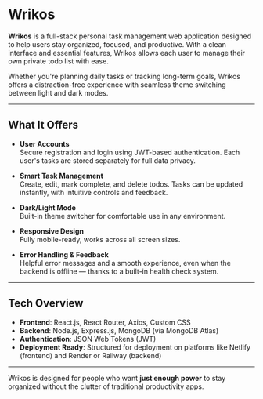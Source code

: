 # Wrikos

**Wrikos** is a full-stack personal task management web application designed to help users stay organized, focused, and productive. With a clean interface and essential features, Wrikos allows each user to manage their own private todo list with ease.

Whether you're planning daily tasks or tracking long-term goals, Wrikos offers a distraction-free experience with seamless theme switching between light and dark modes.

---

## What It Offers

- **User Accounts**  
  Secure registration and login using JWT-based authentication. Each user's tasks are stored separately for full data privacy.

- **Smart Task Management**  
  Create, edit, mark complete, and delete todos. Tasks can be updated instantly, with intuitive controls and feedback.

- **Dark/Light Mode**  
  Built-in theme switcher for comfortable use in any environment.

- **Responsive Design**  
  Fully mobile-ready, works across all screen sizes.

- **Error Handling & Feedback**  
  Helpful error messages and a smooth experience, even when the backend is offline — thanks to a built-in health check system.

---

## Tech Overview

- **Frontend**: React.js, React Router, Axios, Custom CSS  
- **Backend**: Node.js, Express.js, MongoDB (via MongoDB Atlas)  
- **Authentication**: JSON Web Tokens (JWT)  
- **Deployment Ready**: Structured for deployment on platforms like Netlify (frontend) and Render or Railway (backend)  

---

Wrikos is designed for people who want **just enough power** to stay organized without the clutter of traditional productivity apps.
